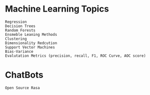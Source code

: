 # Machine Learning Topics
```
Regression
Decision Trees
Random Forests
Ensmeble Leaning Methods
Clustering
Dimensionality Redcution
Support Vector Machines
Bias-Variance
Evalutation Metrics (precision, recall, F1, ROC Curve, AOC score)
```
# ChatBots
```
Open Source Rasa 
